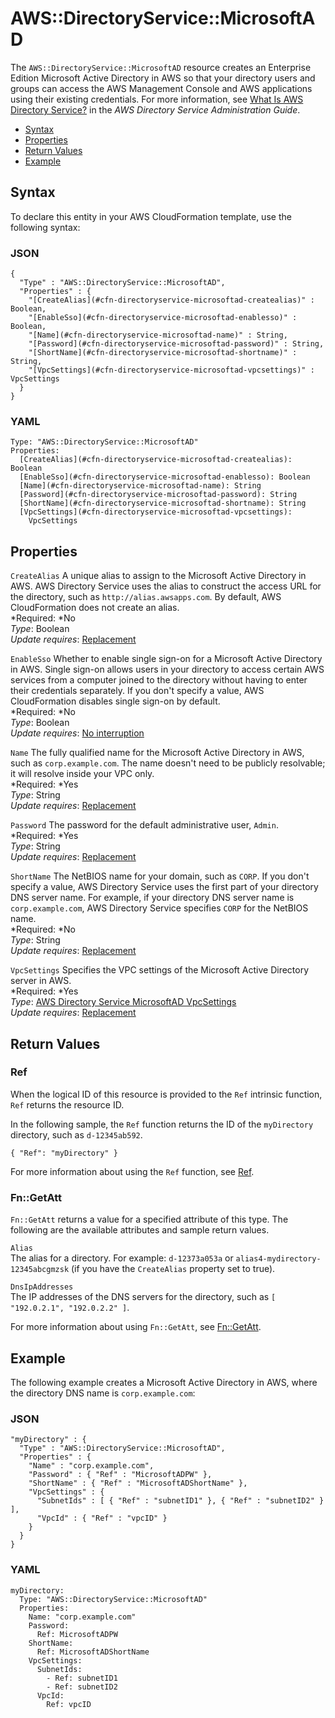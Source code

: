 # AWS::DirectoryService::MicrosoftAD<a name="aws-resource-directoryservice-microsoftad"></a>

The `AWS::DirectoryService::MicrosoftAD` resource creates an Enterprise Edition Microsoft Active Directory in AWS so that your directory users and groups can access the AWS Management Console and AWS applications using their existing credentials\. For more information, see [What Is AWS Directory Service?](http://docs.aws.amazon.com/directoryservice/latest/admin-guide/what_is.html) in the *AWS Directory Service Administration Guide*\.


+ [Syntax](#aws-resource-directoryservice-microsoftad-syntax)
+ [Properties](#w3ab2c21c10d304b9)
+ [Return Values](#w3ab2c21c10d304c11)
+ [Example](#w3ab2c21c10d304c13)

## Syntax<a name="aws-resource-directoryservice-microsoftad-syntax"></a>

To declare this entity in your AWS CloudFormation template, use the following syntax:

### JSON<a name="aws-resource-directoryservice-microsoftad-syntax.json"></a>

```
{
  "Type" : "AWS::DirectoryService::MicrosoftAD",
  "Properties" : {
    "[CreateAlias](#cfn-directoryservice-microsoftad-createalias)" : Boolean,
    "[EnableSso](#cfn-directoryservice-microsoftad-enablesso)" : Boolean,
    "[Name](#cfn-directoryservice-microsoftad-name)" : String,
    "[Password](#cfn-directoryservice-microsoftad-password)" : String,
    "[ShortName](#cfn-directoryservice-microsoftad-shortname)" : String,
    "[VpcSettings](#cfn-directoryservice-microsoftad-vpcsettings)" : VpcSettings
  }
}
```

### YAML<a name="aws-resource-directoryservice-microsoftad-syntax.yaml"></a>

```
Type: "AWS::DirectoryService::MicrosoftAD"
Properties:
  [CreateAlias](#cfn-directoryservice-microsoftad-createalias): Boolean
  [EnableSso](#cfn-directoryservice-microsoftad-enablesso): Boolean
  [Name](#cfn-directoryservice-microsoftad-name): String
  [Password](#cfn-directoryservice-microsoftad-password): String
  [ShortName](#cfn-directoryservice-microsoftad-shortname): String
  [VpcSettings](#cfn-directoryservice-microsoftad-vpcsettings):
    VpcSettings
```

## Properties<a name="w3ab2c21c10d304b9"></a>

`CreateAlias`  <a name="cfn-directoryservice-microsoftad-createalias"></a>
A unique alias to assign to the Microsoft Active Directory in AWS\. AWS Directory Service uses the alias to construct the access URL for the directory, such as `http://alias.awsapps.com`\. By default, AWS CloudFormation does not create an alias\.  
*Required: *No  
*Type*: Boolean  
*Update requires*: [Replacement](using-cfn-updating-stacks-update-behaviors.md#update-replacement)

`EnableSso`  <a name="cfn-directoryservice-microsoftad-enablesso"></a>
Whether to enable single sign\-on for a Microsoft Active Directory in AWS\. Single sign\-on allows users in your directory to access certain AWS services from a computer joined to the directory without having to enter their credentials separately\. If you don't specify a value, AWS CloudFormation disables single sign\-on by default\.  
*Required: *No  
*Type*: Boolean  
*Update requires*: [No interruption](using-cfn-updating-stacks-update-behaviors.md#update-no-interrupt)

`Name`  <a name="cfn-directoryservice-microsoftad-name"></a>
The fully qualified name for the Microsoft Active Directory in AWS, such as `corp.example.com`\. The name doesn't need to be publicly resolvable; it will resolve inside your VPC only\.  
*Required: *Yes  
*Type*: String  
*Update requires*: [Replacement](using-cfn-updating-stacks-update-behaviors.md#update-replacement)

`Password`  <a name="cfn-directoryservice-microsoftad-password"></a>
The password for the default administrative user, `Admin`\.  
*Required: *Yes  
*Type*: String  
*Update requires*: [Replacement](using-cfn-updating-stacks-update-behaviors.md#update-replacement)

`ShortName`  <a name="cfn-directoryservice-microsoftad-shortname"></a>
The NetBIOS name for your domain, such as `CORP`\. If you don't specify a value, AWS Directory Service uses the first part of your directory DNS server name\. For example, if your directory DNS server name is `corp.example.com`, AWS Directory Service specifies `CORP` for the NetBIOS name\.  
*Required: *No  
*Type*: String  
*Update requires*: [Replacement](using-cfn-updating-stacks-update-behaviors.md#update-replacement)

`VpcSettings`  <a name="cfn-directoryservice-microsoftad-vpcsettings"></a>
Specifies the VPC settings of the Microsoft Active Directory server in AWS\.  
*Required: *Yes  
*Type*: [AWS Directory Service MicrosoftAD VpcSettings](aws-properties-directoryservice-microsoftad-vpcsettings.md)  
*Update requires*: [Replacement](using-cfn-updating-stacks-update-behaviors.md#update-replacement)

## Return Values<a name="w3ab2c21c10d304c11"></a>

### Ref<a name="w3ab2c21c10d304c11b2"></a>

When the logical ID of this resource is provided to the `Ref` intrinsic function, `Ref` returns the resource ID\.

In the following sample, the `Ref` function returns the ID of the `myDirectory` directory, such as `d-12345ab592`\.

```
{ "Ref": "myDirectory" }
```

For more information about using the `Ref` function, see [Ref](intrinsic-function-reference-ref.md)\.

### Fn::GetAtt<a name="w3ab2c21c10d304c11b4"></a>

`Fn::GetAtt` returns a value for a specified attribute of this type\. The following are the available attributes and sample return values\.

`Alias`  
The alias for a directory\. For example: `d-12373a053a` or `alias4-mydirectory-12345abcgmzsk` \(if you have the `CreateAlias` property set to true\)\.

`DnsIpAddresses`  
The IP addresses of the DNS servers for the directory, such as `[ "192.0.2.1", "192.0.2.2" ]`\.

For more information about using `Fn::GetAtt`, see [Fn::GetAtt](intrinsic-function-reference-getatt.md)\.

## Example<a name="w3ab2c21c10d304c13"></a>

The following example creates a Microsoft Active Directory in AWS, where the directory DNS name is `corp.example.com`:

### JSON<a name="aws-resource-directoryservice-microsoftad-example.json"></a>

```
"myDirectory" : {
  "Type" : "AWS::DirectoryService::MicrosoftAD",
  "Properties" : {
    "Name" : "corp.example.com",
    "Password" : { "Ref" : "MicrosoftADPW" },
    "ShortName" : { "Ref" : "MicrosoftADShortName" },
    "VpcSettings" : { 
      "SubnetIds" : [ { "Ref" : "subnetID1" }, { "Ref" : "subnetID2" } ],
      "VpcId" : { "Ref" : "vpcID" }
    }
  }
}
```

### YAML<a name="aws-resource-directoryservice-microsoftad-example.yaml"></a>

```
myDirectory: 
  Type: "AWS::DirectoryService::MicrosoftAD"
  Properties: 
    Name: "corp.example.com"
    Password: 
      Ref: MicrosoftADPW
    ShortName: 
      Ref: MicrosoftADShortName
    VpcSettings: 
      SubnetIds: 
        - Ref: subnetID1
        - Ref: subnetID2
      VpcId: 
        Ref: vpcID
```

